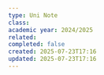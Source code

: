 ```yaml
---
type: Uni Note
class: 
academic year: 2024/2025
related: 
completed: false
created: 2025-07-23T17:16
updated: 2025-07-23T17:16
---
```

